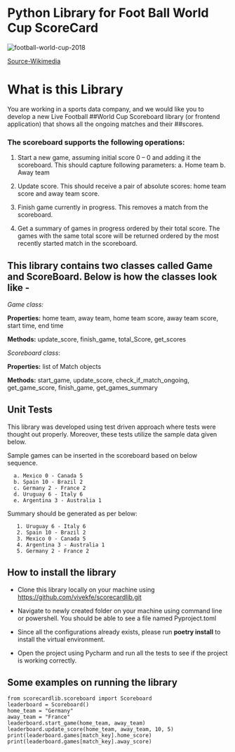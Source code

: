 # Python Library for Foot Ball World Cup ScoreCard


![football-world-cup-2018](https://user-images.githubusercontent.com/435616/212528883-c69c0461-d632-49c9-af9b-97589bbf7251.jpg)



[Source-Wikimedia](https://www.publicdomainpictures.net/en/view-image.php?image=257160&picture=football-world-cup-2018)

# What is this Library

You are working in a sports data company, and we would like you to develop a new Live Football ##World Cup Scoreboard library (or frontend application) that shows all the ongoing matches and their ##scores.

### The scoreboard supports the following operations:

1. Start a new game, assuming initial score 0 – 0 and adding it the scoreboard.
This should capture following parameters:
  a. Home team
  b. Away team
2. Update score. This should receive a pair of absolute scores: home team score and away team score.

3. Finish game currently in progress. This removes a match from the scoreboard.

4. Get a summary of games in progress ordered by their total score. The games with the same total score will be returned ordered by the most recently started match in the scoreboard.

## This library contains two classes called Game and ScoreBoard. Below is how the classes look like - 

_Game class:_

**Properties:** home team, away team, home team score, away team score, start time, end time

**Methods:** update_score, finish_game, total_Score, get_scores

_Scoreboard class_:

**Properties:** list of Match objects

**Methods:** start_game, update_score, check_if_match_ongoing, get_game_score, finish_game, get_games_summary

     
 ## Unit Tests
 
 This library was developed using test driven approach where tests were thought out properly. Moreover, these tests utilize the sample data given below.
 
 Sample games can be inserted in the scoreboard based on below sequence. 
 
      a. Mexico 0 - Canada 5
      b. Spain 10 - Brazil 2
      c. Germany 2 - France 2
      d. Uruguay 6 - Italy 6
      e. Argentina 3 - Australia 1
      
  Summary should be generated as per below:
  
       1. Uruguay 6 - Italy 6
       2. Spain 10 - Brazil 2
       3. Mexico 0 - Canada 5
       4. Argentina 3 - Australia 1
       5. Germany 2 - France 2
      

## How to install the library 

- Clone this library locally on your machine using https://github.com/vivekfe/scorecardlib.git

- Navigate to newly created folder on your machine using command line or powershell. You should be able to see a file named Pyproject.toml

- Since all the configurations already exists, please run **poetry install** to install the virtual environment.

- Open the project using Pycharm and run all the tests to see if the project is working correctly.

## Some examples on running the library

```
from scorecardlib.scoreboard import Scoreboard
leaderboard = Scoreboard()
home_team = "Germany"
away_team = "France"
leaderboard.start_game(home_team, away_team)
leaderboard.update_score(home_team, away_team, 10, 5)
print(leaderboard.games[match_key].home_score)
print(leaderboard.games[match_key].away_score)

```